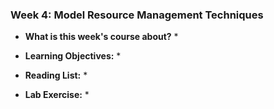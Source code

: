 ### Week 4: Model Resource Management Techniques

* **What is this week's course about?**
  * 

* **Learning Objectives:**
  * 


* **Reading List:**
  * 
  
* **Lab Exercise:**
  * 

